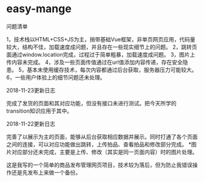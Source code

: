 # easy-mange
问题清单

1，技术栈以HTML+CSS+JS为主，捎带基础Vue框架，非单页网页应用，代码量较大，结构不佳，加载速度成问题，并且存在一些现实细节上的问题。
2，跳转页面通过window.location完成，过程过于简单粗暴，加载速度成问题。
3，图片上传内容未完成。
4，涉及一些页面传值通过在url值添加内容传递，存在安全隐患。
5，基本未使用缓存技术，每次内容都通过后台获取，服务器压力可能较大。
6，一些用户体验上的细节问题还未处理。


2018-11-23更新日志

完成了发货的页面和其对应功能，但没有接口未进行测试。把今天所学的transition知识应用于其中。


2018-11-22更新日志

完善了以展示为主的页面，能够从后台获取相应数据并展示。同时打通了各个页面之间的连接，可以对应功能做出跳转，上传拍品、查看拍品和修改部分完成。
*图片对应部分还未完成，主要是上传、修改（其实是同一页面内容）时的图片处理。


这是我写的一个简单的商品发布管理网页项目，技术较为落后，但为防止我错误操作还是先发布上来做一个备份。
